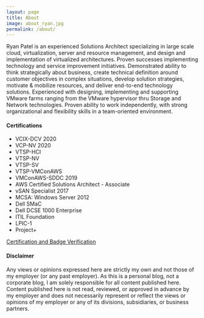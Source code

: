 ```yaml
---
layout: page
title: About
image: about_ryan.jpg
permalink: /about/
---
```


Ryan Patel is an experienced Solutions Architect specializing in large scale cloud, virtualization, server and resource management, and design and implementation of virtualized architectures. Proven successes implementing technology and service improvement initiatives. Demonstrated ability to think strategically about business, create technical definition around customer objectives in complex situations, develop solution strategies, motivate & mobilize resources, and deliver end-to-end technology solutions. Experienced with designing, implementing and supporting VMware farms ranging from the VMware hypervisor thru Storage and Network technologies. Proven ability to work independently, with strong organizational and flexibility skills in a team-oriented environment.

<h4>Certifications</h4>

* VCIX-DCV 2020
* VCP-NV 2020
* VTSP-HCI
* VTSP-NV
* VTSP-SV
* VTSP-VMConAWS
* VMConAWS-SDDC 2019
* AWS Certified Solutions Architect - Associate
* vSAN Specialist 2017
* MCSA: Windows Server 2012
* Dell SMaC
* Dell DCSE 1000 Enterprise
* ITIL Foundation
* LPIC-1
* Project+

[Certification and Badge Verification][your-acclaim]

[your-acclaim]: https://www.youracclaim.com/users/vninjadfw/badges?sort=-state_updated_at&page=1

<h4>Disclaimer</h4>

Any views or opinions expressed here are strictly my own and not those of my employer (or any past employer). As this is a personal blog, not a corporate blog, I am solely responsible for all content published here. Content published here is not read, reviewed, or approved in advance by my employer and does not necessarily represent or reflect the views or opinions of my employer or any of its divisions, subsidiaries, or business partners.